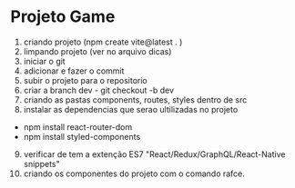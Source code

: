 # Projeto Game

1) criando projeto (npm create vite@latest . )
2) limpando projeto (ver no arquivo dicas)
3) iniciar o git 
4) adicionar e fazer o commit
5) subir o projeto para o repositorio 
6) criar a branch dev - git checkout -b dev
7) criando as pastas components, routes, styles dentro de src
8) instalar as dependencias que serao ultilizadas no projeto 
- npm install react-router-dom
- npm install styled-components
9) verificar de tem a extenção ES7 "React/Redux/GraphQL/React-Native snippets"
10) criando os componentes do projeto com o comando rafce.
